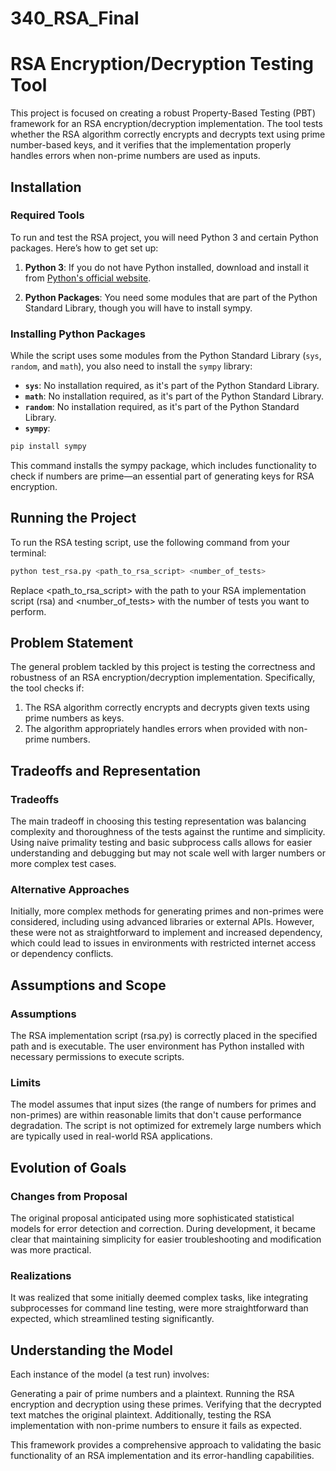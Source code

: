 # 340_RSA_Final

# RSA Encryption/Decryption Testing Tool

This project is focused on creating a robust Property-Based Testing (PBT) framework for an RSA encryption/decryption implementation. The tool tests whether the RSA algorithm correctly encrypts and decrypts text using prime number-based keys, and it verifies that the implementation properly handles errors when non-prime numbers are used as inputs.

## Installation

### Required Tools

To run and test the RSA project, you will need Python 3 and certain Python packages. Here’s how to get set up:

1. **Python 3**: If you do not have Python installed, download and install it from [Python's official website](https://www.python.org/downloads/).

2. **Python Packages**: You need some modules that are part of the Python Standard Library, though you will have to install sympy.

### Installing Python Packages

While the script uses some modules from the Python Standard Library (`sys`, `random`, and `math`), you also need to install the `sympy` library:

- **`sys`**: No installation required, as it's part of the Python Standard Library.
- **`math`**: No installation required, as it's part of the Python Standard Library.
- **`random`**: No installation required, as it's part of the Python Standard Library.
- **`sympy`**:
```bash
pip install sympy
```

This command installs the sympy package, which includes functionality to check if numbers are prime—an essential part of generating keys for RSA encryption.

## Running the Project
To run the RSA testing script, use the following command from your terminal:

```bash
python test_rsa.py <path_to_rsa_script> <number_of_tests>
```
Replace <path_to_rsa_script> with the path to your RSA implementation script (rsa) and <number_of_tests> with the number of tests you want to perform.

## Problem Statement
The general problem tackled by this project is testing the correctness and robustness of an RSA encryption/decryption implementation. Specifically, the tool checks if:

1. The RSA algorithm correctly encrypts and decrypts given texts using prime numbers as keys.
2. The algorithm appropriately handles errors when provided with non-prime numbers.

## Tradeoffs and Representation
### Tradeoffs
The main tradeoff in choosing this testing representation was balancing complexity and thoroughness of the tests against the runtime and simplicity. Using naive primality testing and basic subprocess calls allows for easier understanding and debugging but may not scale well with larger numbers or more complex test cases.

### Alternative Approaches
Initially, more complex methods for generating primes and non-primes were considered, including using advanced libraries or external APIs. However, these were not as straightforward to implement and increased dependency, which could lead to issues in environments with restricted internet access or dependency conflicts.

## Assumptions and Scope
### Assumptions
The RSA implementation script (rsa.py) is correctly placed in the specified path and is executable.
The user environment has Python installed with necessary permissions to execute scripts.
### Limits
The model assumes that input sizes (the range of numbers for primes and non-primes) are within reasonable limits that don't cause performance degradation.
The script is not optimized for extremely large numbers which are typically used in real-world RSA applications.

## Evolution of Goals
### Changes from Proposal
The original proposal anticipated using more sophisticated statistical models for error detection and correction. During development, it became clear that maintaining simplicity for easier troubleshooting and modification was more practical.

### Realizations
It was realized that some initially deemed complex tasks, like integrating subprocesses for command line testing, were more straightforward than expected, which streamlined testing significantly.

## Understanding the Model
Each instance of the model (a test run) involves:

Generating a pair of prime numbers and a plaintext.
Running the RSA encryption and decryption using these primes.
Verifying that the decrypted text matches the original plaintext.
Additionally, testing the RSA implementation with non-prime numbers to ensure it fails as expected.


This framework provides a comprehensive approach to validating the basic functionality of an RSA implementation and its error-handling capabilities.

